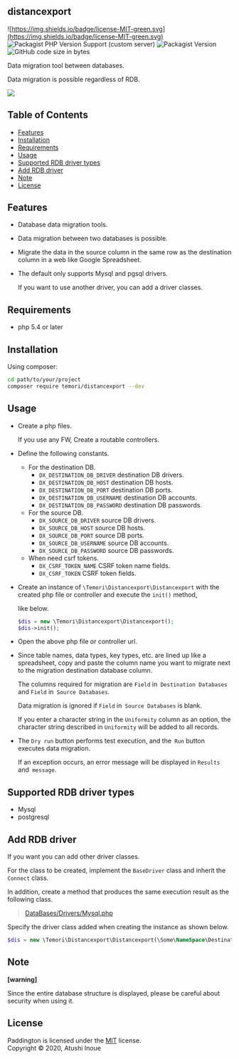 ## distancexport

![https://img.shields.io/badge/license-MIT-green.svg](https://img.shields.io/badge/license-MIT-green.svg) ![Packagist PHP Version Support (custom server)](https://img.shields.io/packagist/php-v/temori/distancexport) ![Packagist Version](https://img.shields.io/packagist/v/temori/distancexport) ![GitHub code size in bytes](https://img.shields.io/github/languages/code-size/temori1919/distancexport)

Data migration tool between databases.

Data migration is possible regardless of RDB.



![](https://user-images.githubusercontent.com/17793990/97781529-703a9600-1bcf-11eb-8e5d-cf7db08c9da1.png)



## Table of Contents

- [Features](#Features)
- [Installation](#Installation)
- [Requirements](#requirements)
- [Usage](#usage)
- [Supported RDB driver types](#supported-rdb-driver-types)
- [Add RDB driver](#add-rdb-driver) 
- [Note](#note)
- [License](#license)



## Features

- Database data migration tools.

- Data migration between two databases is possible.

- Migrate the data in the source column in the same row as the destination column in a web like Google Spreadsheet.

- The default only supports Mysql and pgsql drivers.  

  If you want to use another driver, you can add a driver classes.



## Requirements

- php 5.4 or later



## Installation

Using composer:

```sh
cd path/to/your/project
composer require temori/distancexport --dev
```



## Usage

- Create a php files.

  If you use any FW, Create a routable controllers.

- Define the following constants.
  - For the destination DB.
    - `DX_DESTINATION_DB_DRIVER` destination DB drivers.
    - `DX_DESTINATION_DB_HOST` destination DB hosts.
    - `DX_DESTINATION_DB_PORT` destination DB ports.
    - `DX_DESTINATION_DB_USERNAME` destination DB accounts.
    - `DX_DESTINATION_DB_PASSWORD` destination DB passwords.
  - For the source DB.
    - `DX_SOURCE_DB_DRIVER` source DB drivers.
    - `DX_SOURCE_DB_HOST` source DB hosts.
    - `DX_SOURCE_DB_PORT` source DB ports.
    - `DX_SOURCE_DB_USERNAME` source DB accounts.
    - `DX_SOURCE_DB_PASSWORD` source DB passwords.
  - When need csrf tokens.
    - `DX_CSRF_TOKEN_NAME` CSRF token name fields.
    - `DX_CSRF_TOKEN` CSRF token fields.

- Create an instance of `\Temori\Distancexport\Distancexport` with the created php file or controller and execute the `init()` method,

  like below.

  ```php
  $dis = new \Temori\Distancexport\Distancexport();
  $dis->init();
  ```

- Open the above php file or controller url.

- Since table names, data types, key types, etc. are lined up like a spreadsheet, copy and paste the column name you want to migrate next to the migration destination database column.

  

  The columns required for migration are `Field` in` Destination Databases` and `Field` in` Source Databases`.

  

  Data migration is ignored if `Field` in` Source Databases` is blank.

  

  If you enter a character string in the `Uniformity` column as an option, the character string described in `Uniformity` will be added to all records.

- The `Dry run` button performs test execution, and the` Run` button executes data migration.

  

  If an exception occurs, an error message will be displayed in `Results` and` message`.

  

## Supported RDB driver types

- Mysql
- postgresql



## Add RDB driver

If you want you can add other driver classes.



For the class to be created, implement the `BaseDriver` class and inherit the `Connect` class.



In addition, create a method that produces the same execution result as the following class.

> [DataBases/Drivers/Mysql.php](https://github.com/temori1919/distancexport/blob/master/src/DataBases/Drivers/Mysql.php)



Specify the driver class added when creating the instance as shown below.

```php
$dis = new \Temori\Distancexport\Distancexport(\Some\NameSpace\DestinationDriverClass::class, \Some\NameSpace\SourceDriverClass::class);
```



## Note

**[warning]**

Since the entire database structure is displayed, please be careful about security when using it.



License
-------

Paddington is licensed under the [MIT](https://opensource.org/licenses/mit-license.php) license.  
Copyright &copy; 2020, Atushi Inoue
